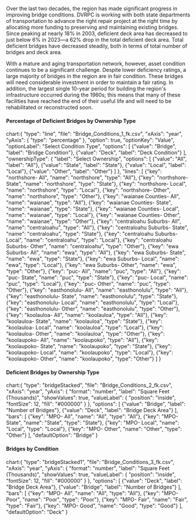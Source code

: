 Over the last two decades, the region has made significant progress in improving bridge conditions. DVRPC is working with both state departments of transportation to advance the right repair project at the right time by allocating more funding to preserving and maintaining existing bridges. Since peaking at nearly 18% in 2003, deficient deck area has decreased to just below 6% in 2023—a 62% drop in the total deficient deck area. Total deficient bridges have decreased steadily, both in terms of total number of bridges and deck area.

With a mature and aging transportation network, however, asset condition continues to be a significant challenge. Despite lower deficiency ratings, a large majority of bridges in the region are in fair condition. These bridges will need considerable investment in order to maintain a fair rating. In addition, the largest single 10-year period for building the region's infrastructure occurred during the 1960s; this means that many of these facilities have reached the end of their useful life and will need to be rehabilitated or reconstructed soon.

#### Percentage of Deficient Bridges by Ownership Type

chart:{
"type": "line",
"file": "Bridge_Conditions_1_fk.csv",
"xAxis": "year",
"yAxis": {
"type": "percentage"
},
"option": true,
"optionKey": "Value",
"optionLabel": "Select Condition Type",
"options": [
{"value": "Bridge", "label": "Bridge Condition"},
{"value": "Deck", "label": "Deck Condition"}
],
"ownershipType": {
"label": "Select Ownership",
"options": [
{"value": "All", "label": "All"},
{"value": "State", "label": "State"},
{"value": "Local", "label": "Local"},
{"value": "Other", "label": "Other"}
]
},
"lines": [
{"key": "northshore- All", "name": "northshore", "type": "All"},
{"key": "northshore- State", "name": "northshore", "type": "State"},
{"key": "northshore- Local", "name": "northshore", "type": "Local"},
{"key": "northshore- Other", "name": "northshore", "type": "Other"},
{"key": "waianae Counties- All", "name": "waianae", "type": "All"},
{"key": "waianae Counties- State", "name": "waianae", "type": "State"},
{"key": "waianae Counties- Local", "name": "waianae", "type": "Local"},
{"key": "waianae Counties- Other", "name": "waianae", "type": "Other"},
{"key": "centraloahu Suburbs- All", "name": "centraloahu", "type": "All"},
{"key": "centraloahu Suburbs- State", "name": "centraloahu", "type": "State"},
{"key": "centraloahu Suburbs- Local", "name": "centraloahu", "type": "Local"},
{"key": "centraloahu Suburbs- Other", "name": "centraloahu", "type": "Other"},
{"key": "ewa Suburbs- All", "name": "ewa", "type": "All"},
{"key": "ewa Suburbs- State", "name": "ewa", "type": "State"},
{"key": "ewa Suburbs- Local", "name": "ewa", "type": "Local"},
{"key": "ewa Suburbs- Other", "name": "ewa", "type": "Other"},
{"key": "puc- All", "name": "puc", "type": "All"},
{"key": "puc- State", "name": "puc", "type": "State"},
{"key": "puc- Local", "name": "puc", "type": "Local"},
{"key": "puc- Other", "name": "puc", "type": "Other"},
{"key": "easthonolulu- All", "name": "easthonolulu", "type": "All"},
{"key": "easthonolulu- State", "name": "easthonolulu", "type": "State"},
{"key": "easthonolulu- Local", "name": "easthonolulu", "type": "Local"},
{"key": "easthonolulu- Other", "name": "easthonolulu", "type": "Other"},
{"key": "koolauloa- All", "name": "koolauloa", "type": "All"},
{"key": "koolauloa- State", "name": "koolauloa", "type": "State"},
{"key": "koolauloa- Local", "name": "koolauloa", "type": "Local"},
{"key": "koolauloa- Other", "name": "koolauloa", "type": "Other"},
{"key": "koolaupoko- All", "name": "koolaupoko", "type": "All"},
{"key": "koolaupoko- State", "name": "koolaupoko", "type": "State"},
{"key": "koolaupoko- Local", "name": "koolaupoko", "type": "Local"},
{"key": "koolaupoko- Other", "name": "koolaupoko", "type": "Other"}
]
}

#### Deficient Bridges by Ownership Type

chart:{
"type": "bridgeStacked",
"file": "Bridge_Conditions_2_fk.csv",
"xAxis": "year",
"yAxis": {
"format": "number",
"label": "Square Feet (Thousands)",
"showValues": true,
"valueLabel": {
"position": "inside",
"fontSize": 12,
"fill": "#000000"
}
},
"options": [
{"value": "Bridge", "label": "Number of Bridges"},
{"value": "Deck", "label": "Bridge Deck Area"}
],
"bars": [
{"key": "MPO- All", "name": "All", "type": "All"},
{"key": "MPO- State", "name": "State", "type": "State"},
{"key": "MPO- Local", "name": "Local", "type": "Local"},
{"key": "MPO- Other", "name": "Other", "type": "Other"}
],
"defaultOption": "Bridge"
}

#### Bridges by Condition

chart:{
"type": "bridgeStacked1",
"file": "Bridge_Conditions_3_fk.csv",
"xAxis": "year",
"yAxis": {
"format": "number",
"label": "Square Feet (Thousands)",
"showValues": true,
"valueLabel": {
"position": "inside",
"fontSize": 12,
"fill": "#000000"
}
},
"options": [
{"value": "Deck", "label": "Bridge Deck Area"},
{"value": "Bridge", "label": "Number of Bridges"}
],
"bars": [
{"key": "MPO- All", "name": "All", "type": "All"},
{"key": "MPO- Poor", "name": "Poor", "type": "Poor"},
{"key": "MPO- Fair", "name": "Fair", "type": "Fair"},
{"key": "MPO- Good", "name": "Good", "type": "Good"}
],
"defaultOption": "Deck"
}
